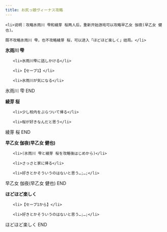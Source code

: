 ```yaml
---
title: お尻っ娘ヴィーナス攻略
---
```


                

	<li>说明：攻略氷雨川 雫和綾芽 桜两人后，重新开始游戏可以攻略早乙女 伽夜(早乙女 健也)。

	既不攻略氷雨川 雫，也不攻略綾芽 桜，可以进入「ほどほど楽しく」结局。</li>





<strong>氷雨川 雫</strong>



<ul>

	<li>氷雨川雫に話しかける</li>

	<li>【セーブ1】</li>

	<li>氷雨川が気になる</li>

</ul>



氷雨川 雫 END



<strong>綾芽 桜</strong>



<ul>

	<li>少し校内をぶらついて帰る</li>

	<li>桜が好きなんだと思う</li>

</ul>



綾芽 桜 END



<strong>早乙女 伽夜(早乙女 健也)</strong>



<ul>

	<li>(氷雨川 雫と綾芽 桜を攻略後はじめから)</li>

	<li>さっさと家に帰る</li>

	<li>好きとかそういうのはないと思う…;…;</li>

</ul>



早乙女 伽夜(早乙女 健也) END



<strong>ほどほど楽しく</strong>



<ul>

	<li>【セーブ1から】</li>

	<li>好きとかそういうのはないと思う…;…;</li>

</ul>



ほどほど楽しく END
              
